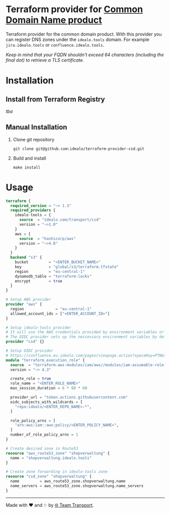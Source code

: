 # Terraform provider for [Common Domain Name product](https://github.com/idealo/transport_csd)

Terraform provider for the common domain product. With this provider you can register DNS zones under the `idealo.tools` domain. For example `jira.idealo.tools` or `confluence.idealo.tools`.

_Keep in mind that your FQDN shouldn't exceed 64 characters (including the final dot) to retrieve a TLS certificate._

# Installation

## Install from Terraform Registry

_tba_

## Manual Installation

1. Clone git repository
   ```shell
   git clone git@github.com:idealo/terraform-provider-csd.git
   ```
2. Build and install
   ```shell
   make install
   ```

# Usage

```terraform
terraform {
  required_version = "~> 1.3"
  required_providers {
    idealo-tools = {
      source  = "idealo.com/transport/csd"
      version = "~>1.0"
    }
    aws = {
      source  = "hashicorp/aws"
      version = "~>4.8"
    }
  }
  backend "s3" {
    bucket         = "<ENTER_BUCKET_NAME>"
    key            = "global/s3/terraform.tfstate"
    region         = "eu-central-1"
    dynamodb_table = "terraform-locks"
    encrypt        = true
  }
}

# Setup AWS provider
provider "aws" {
  region              = "eu-central-1"
  allowed_account_ids = ["<ENTER_ACCOUNT_ID>"]
}

# Setup idealo-tools provider
# It will use the AWS credentials provided by environment variables or parameters
# The OIDC provider sets up the neccessary environment variables by default
provider "csd" {}

# Setup OIDC provider
# https://confluence.eu.idealo.com/pages/viewpage.action?spaceKey=PTN&title=How+to+authenticate+from+GitHub+to+AWS
module "terraform_execution_role" {
  source  = "terraform-aws-modules/iam/aws//modules/iam-assumable-role-with-oidc"
  version = "~> 4.3"

  create_role = true
  role_name = "<ENTER_ROLE_NAME>"
  max_session_duration = 6 * 60 * 60

  provider_url = "token.actions.githubusercontent.com"
  oidc_subjects_with_wildcards = [
    "repo:idealo/<ENTER_REPO_NAME>:*",
  ]

  role_policy_arns = [
    "arn:aws:iam::aws:policy/<ENTER_POLICY_NAME>",
  ]
  number_of_role_policy_arns = 1
}

# Create desired zone in Route53
resource "aws_route53_zone" "shopverwaltung" {
  name = "shopverwaltung.idealo.tools"
}

# Create zone forwarding in idealo-tools zone
resource "csd_zone" "shopverwaltung" {
  name         = aws_route53_zone.shopverwaltung.name
  name_servers = aws_route53_zone.shopverwaltung.name_servers
}
```

---

Made with ❤️ and ✨ by [🌐 Team Transport](https://github.com/orgs/idealo/teams/transport).

